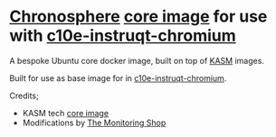 # [Chronosphere](https://chronosphere.io/) [core image](https://github.com/kasmtech/workspaces-core-images) for use with [c10e-instruqt-chromium](https://github.com/The-Monitoring-Shop/c10e-instruqt-chromium)

A bespoke Ubuntu core docker image, built on top of [KASM](https://www.kasmweb.com/) images.

Built for use as base image for in [c10e-instruqt-chromium](https://github.com/The-Monitoring-Shop/c10e-instruqt-chromium).

Credits;
- KASM tech [core image](https://github.com/kasmtech/workspaces-core-images)
- Modifications by [The Monitoring Shop](https://themonitoringshop.com/)
